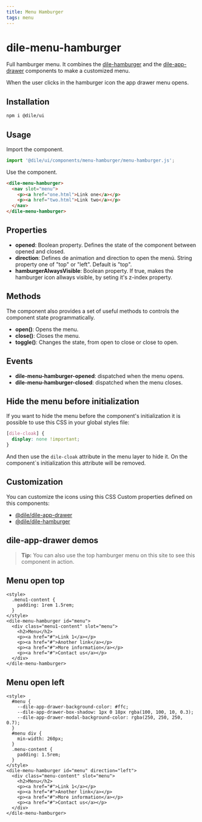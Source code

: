 ```yaml
---
title: Menu Hamburger
tags: menu
---
```


# dile-menu-hamburger

Full hamburger menu. It combines the [dile-hamburger](/components/dile-hamburger) and the [dile-app-drawer](/components/dile-app-drawer) components to make a customized menu.

When the user clicks in the hamburger icon the app drawer menu opens.

## Installation

```bash
npm i @dile/ui
```

## Usage

Import the component.

```javascript
import '@dile/ui/components/menu-hamburger/menu-hamburger.js';
```

Use the component.

```html
<dile-menu-hamburger>
  <nav slot="menu">
    <p><a href="one.html">Link one</a></p>
    <p><a href="two.html">Link two</a></p>
  </nav>
</dile-menu-hamburger>
```

## Properties

- **opened**: Boolean property. Defines the state of the component between opened and closed. 
- **direction**: Defines de animation and direction to open the menú. String property one of "top" or "left". Default is "top".
- **hamburgerAlwaysVisible**: Boolean property. If true, makes the hamburger icon allways visible, by seting it's z-index property.

## Methods

The component also provides a set of useful methods to controls the component state programmatically.

- **open()**: Opens the menu.
- **close()**: Closes the menu.
- **toggle()**: Changes the state, from open to close or close to open.

## Events

- **dile-menu-hamburger-opened**: dispatched when the menu opens.
- **dile-menu-hamburger-closed**: dispatched when the menu closes.

## Hide the menu before initialization

If you want to hide the menu before the component's initialization it is possible to use this CSS in your global styles file:

```css
[dile-cloak] {
  display: none !important;
}
```

And then use the ```dile-cloak``` attribute in the menu layer to hide it. On the component`s initialization this attribute will be removed.

## Customization

You can customize the icons using this CSS Custom properties defined on this components:

- [@dile/dile-app-drawer](https://github.com/Polydile/dile-components/tree/master/packages/dile-app-drawer)
- [@dile/dile-hamburger](https://github.com/Polydile/dile-components/tree/master/packages/dile-hamburger)


## dile-app-drawer demos

> **Tip:** You can also use the top hamburger menu on this site to see this component in action.

## Menu open top

```html:preview
<style>
  .menu1-content {
    padding: 1rem 1.5rem;
  }
</style>
<dile-menu-hamburger id="menu">
  <div class="menu1-content" slot="menu">
    <h2>Menu</h2>
    <p><a href="#">Link 1</a></p>
    <p><a href="#">Another link</a></p>
    <p><a href="#">More information</a></p>
    <p><a href="#">Contact us</a></p>
  </div>
</dile-menu-hamburger>
```

## Menu open left

```html:preview
<style>
  #menu {
    --dile-app-drawer-background-color: #ffc;
    --dile-app-drawer-box-shadow: 1px 0 18px rgba(100, 100, 10, 0.3);
    --dile-app-drawer-modal-background-color: rgba(250, 250, 250, 0.7);
  }
  #menu div {
    min-width: 260px;
  }
  .menu-content {
    padding: 1.5rem;
  }
</style>
<dile-menu-hamburger id="menu" direction="left">
  <div class="menu-content" slot="menu">
    <h2>Menu</h2>
    <p><a href="#">Link 1</a></p>
    <p><a href="#">Another link</a></p>
    <p><a href="#">More information</a></p>
    <p><a href="#">Contact us</a></p>
  </div>
</dile-menu-hamburger>
```
